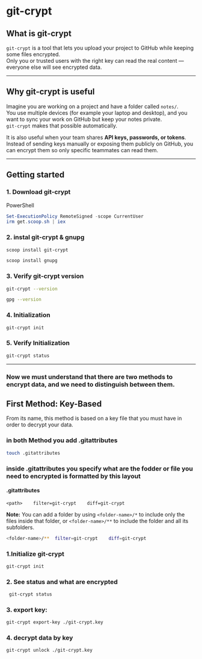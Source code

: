 # git-crypt

## What is git-crypt
`git-crypt` is a tool that lets you upload your project to GitHub while keeping some files encrypted.  
Only you or trusted users with the right key can read the real content — everyone else will see encrypted data.

---

## Why git-crypt is useful
Imagine you are working on a project and have a folder called `notes/`.  
You use multiple devices (for example your laptop and desktop), and you want to sync your work on GitHub but keep your notes private.  
`git-crypt` makes that possible automatically.

It is also useful when your team shares **API keys, passwords, or tokens**.  
Instead of sending keys manually or exposing them publicly on GitHub, you can encrypt them so only specific teammates can read them.

---

## Getting started

### 1. Download git-crypt
PowerShell
```PowerShell
Set-ExecutionPolicy RemoteSigned -scope CurrentUser
irm get.scoop.sh | iex
```

### 2. instal git-crypt & gnupg
```bash
scoop install git-crypt 

```
```bash
scoop install gnupg
```

### 3. Verify git-crypt version
```bash
git-crypt --version
```

```bash
gpg --version
```

### 4. Initialization
```bash 
git-crypt init
```
### 5. Verify Initialization
```bash 
git-crypt status
```

---

### Now we must understand that there are two methods to encrypt data, and we need to distinguish between them.

## First Method: Key-Based
From its name, this method is based on a key file that you must have in order to decrypt your data.
 
### in both Method you add .gitattributes
``` bash 
touch .gitattributes

``` 

### inside .gitattributes you specify what are the fodder or file you need to encrypted is formatted by this layout


#### .gitattributes 


```gitattributes
<path>    filter=git-crypt    diff=git-crypt
```
 **Note:** You can add a folder by using `<folder-name>/*` to include only the files inside that folder, or `<folder-name>/**` to include the folder and all its subfolders.

``` bash 
<folder-name>/**  filter=git-crypt    diff=git-crypt
```


### 1.Initialize git-crypt

```bash 
git-crypt init

```

### 2. See status and what are encrypted
```bash
 git-crypt status
 ```
### 3. export key:
```bash
git-crypt export-key ./git-crypt.key
```
### 4. decrypt data by key
```bash 
git-crypt unlock ./git-crypt.key
```
